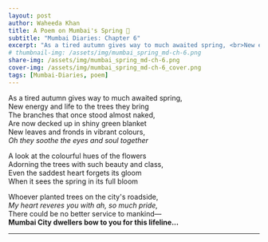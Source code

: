 ```yaml
---
layout: post
author: Waheeda Khan
title: A Poem on Mumbai's Spring 🌸
subtitle: "Mumbai Diaries: Chapter 6"
excerpt: "As a tired autumn gives way to much awaited spring, <br>New energy and life to the trees they bring"
# thumbnail-img: /assets/img/mumbai_spring_md-ch-6.png
share-img: /assets/img/mumbai_spring_md-ch-6.png
cover-img: /assets/img/mumbai_spring_md-ch-6_cover.png
tags: [Mumbai-Diaries, poem]
---
```


As a tired autumn gives way to much awaited spring,  
New energy and life to the trees they bring  
The branches that once stood almost naked,  
Are now decked up in shiny green blanket  
New leaves and fronds in vibrant colours,  
*Oh they soothe the eyes and soul together*  

A look at the colourful hues of the flowers  
Adorning the trees with such beauty and class,  
Even the saddest heart forgets its gloom  
When it sees the spring in its full bloom  

Whoever planted trees on the city's roadside,  
*My heart reveres you with ah, so much pride,*  
There could be no better service to mankind—  
**Mumbai City dwellers bow to you for this lifeline...**

---
